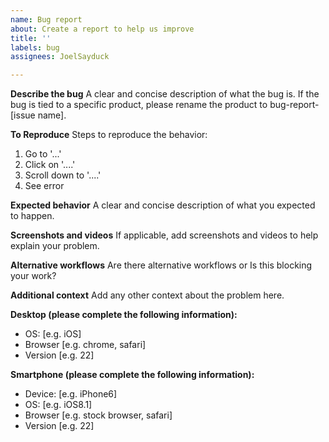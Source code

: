 ```yaml
---
name: Bug report
about: Create a report to help us improve
title: ''
labels: bug
assignees: JoelSayduck

---
```


**Describe the bug**
A clear and concise description of what the bug is. If the bug is tied to a specific product, please rename the product to bug-report-[issue name].


**To Reproduce**
Steps to reproduce the behavior:
1. Go to '...'
2. Click on '....'
3. Scroll down to '....'
4. See error


**Expected behavior**
A clear and concise description of what you expected to happen.


**Screenshots and videos**
If applicable, add screenshots and videos to help explain your problem.


**Alternative workflows**
Are there alternative workflows or Is this blocking your work?


**Additional context**
Add any other context about the problem here.


**Desktop (please complete the following information):**
 - OS: [e.g. iOS]
 - Browser [e.g. chrome, safari]
 - Version [e.g. 22]


**Smartphone (please complete the following information):**
 - Device: [e.g. iPhone6]
 - OS: [e.g. iOS8.1]
 - Browser [e.g. stock browser, safari]
 - Version [e.g. 22]
